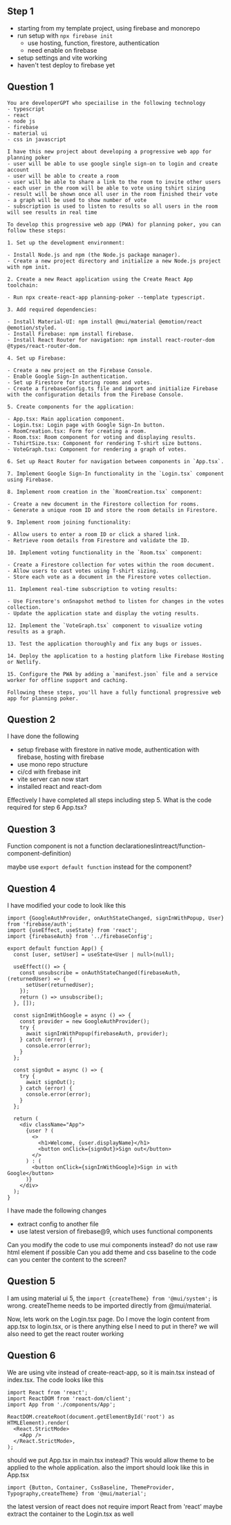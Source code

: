 ## Step 1

- starting from my template project, using firebase and monorepo
- run setup with `npx firebase init`
  - use hosting, function, firestore, authentication
  - need enable on firebase
- setup settings and vite working
- haven't test deploy to firebase yet

## Question 1

```
You are developerGPT who speciailise in the following technology
- typescript
- react
- node js
- firebase
- material ui
- css in javascript

I have this new project about developing a progressive web app for planning poker
- user will be able to use google single sign-on to login and create account
- user will be able to create a room
- user will be able to share a link to the room to invite other users
- each user in the room will be able to vote using tshirt sizing
- result will be shown once all user in the room finished their vote
- a graph will be used to show number of vote
- subscription is used to listen to results so all users in the room will see results in real time
```

```
To develop this progressive web app (PWA) for planning poker, you can follow these steps:

1. Set up the development environment:

- Install Node.js and npm (the Node.js package manager).
- Create a new project directory and initialize a new Node.js project with npm init.

2. Create a new React application using the Create React App toolchain:

- Run npx create-react-app planning-poker --template typescript.

3. Add required dependencies:

- Install Material-UI: npm install @mui/material @emotion/react @emotion/styled.
- Install Firebase: npm install firebase.
- Install React Router for navigation: npm install react-router-dom @types/react-router-dom.

4. Set up Firebase:

- Create a new project on the Firebase Console.
- Enable Google Sign-In authentication.
- Set up Firestore for storing rooms and votes.
- Create a firebaseConfig.ts file and import and initialize Firebase with the configuration details from the Firebase Console.

5. Create components for the application:

- App.tsx: Main application component.
- Login.tsx: Login page with Google Sign-In button.
- RoomCreation.tsx: Form for creating a room.
- Room.tsx: Room component for voting and displaying results.
- TshirtSize.tsx: Component for rendering T-shirt size buttons.
- VoteGraph.tsx: Component for rendering a graph of votes.

6. Set up React Router for navigation between components in `App.tsx`.

7. Implement Google Sign-In functionality in the `Login.tsx` component using Firebase.

8. Implement room creation in the `RoomCreation.tsx` component:

- Create a new document in the Firestore collection for rooms.
- Generate a unique room ID and store the room details in Firestore.

9. Implement room joining functionality:

- Allow users to enter a room ID or click a shared link.
- Retrieve room details from Firestore and validate the ID.

10. Implement voting functionality in the `Room.tsx` component:

- Create a Firestore collection for votes within the room document.
- Allow users to cast votes using T-shirt sizing.
- Store each vote as a document in the Firestore votes collection.

11. Implement real-time subscription to voting results:

- Use Firestore's onSnapshot method to listen for changes in the votes collection.
- Update the application state and display the voting results.

12. Implement the `VoteGraph.tsx` component to visualize voting results as a graph.

13. Test the application thoroughly and fix any bugs or issues.

14. Deploy the application to a hosting platform like Firebase Hosting or Netlify.

15. Configure the PWA by adding a `manifest.json` file and a service worker for offline support and caching.

Following these steps, you'll have a fully functional progressive web app for planning poker.
```

## Question 2

I have done the following

- setup firebase with firestore in native mode, authentication with firebase, hosting with firebase
- use mono repo structure
- ci/cd with firebase init
- vite server can now start
- installed react and react-dom

Effectively I have completed all steps including step 5. What is the code required for step 6 App.tsx?

## Question 3

Function component is not a function declarationeslintreact/function-component-definition)

maybe use `export default function` instead for the component?

## Question 4

I have modified your code to look like this
```
import {GoogleAuthProvider, onAuthStateChanged, signInWithPopup, User} from 'firebase/auth';
import {useEffect, useState} from 'react';
import {firebaseAuth} from '../firebaseConfig';

export default function App() {
  const [user, setUser] = useState<User | null>(null);

  useEffect(() => {
    const unsubscribe = onAuthStateChanged(firebaseAuth, (returnedUser) => {
      setUser(returnedUser);
    });
    return () => unsubscribe();
  }, []);

  const signInWithGoogle = async () => {
    const provider = new GoogleAuthProvider();
    try {
      await signInWithPopup(firebaseAuth, provider);
    } catch (error) {
      console.error(error);
    }
  };

  const signOut = async () => {
    try {
      await signOut();
    } catch (error) {
      console.error(error);
    }
  };

  return (
    <div className="App">
      {user ? (
        <>
          <h1>Welcome, {user.displayName}</h1>
          <button onClick={signOut}>Sign out</button>
        </>
      ) : (
        <button onClick={signInWithGoogle}>Sign in with Google</button>
      )}
    </div>
  );
}

```
I have made the following changes
- extract config to another file
- use latest version of firebase@9, which uses functional components

Can you modify the code to use mui components instead? do not use raw html element if possible
Can you add theme and css baseline to the code
can you center the content to the screen?

## Question 5

I am using material ui 5, the `import {createTheme} from '@mui/system';` is wrong. createTheme needs to be imported directly from @mui/material.

Now, lets work on the Login.tsx page. Do I move the login content from app.tsx to login.tsx, or is there anything else I need to put in there? we will also need to get the react router working

## Question 6

We are using vite instead of create-react-app, so it is main.tsx instead of index.tsx. The code looks like this
```
import React from 'react';
import ReactDOM from 'react-dom/client';
import App from './components/App';

ReactDOM.createRoot(document.getElementById('root') as HTMLElement).render(
  <React.StrictMode>
    <App />
  </React.StrictMode>,
);
```
should we put App.tsx in main.tsx instead? This would allow theme to be applied to the whole application.
also the import should look like this in App.tsx
```
import {Button, Container, CssBaseline, ThemeProvider, Typography,createTheme} from '@mui/material';
```

the latest version of react does not require import React from 'react'
maybe extract the container to the Login.tsx as well
